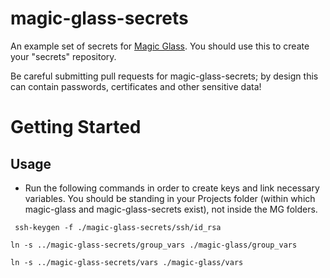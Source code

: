 magic-glass-secrets
=====================

An example set of secrets for [Magic Glass](https://github.com/getglass/magic-glass). You should use this to create your "secrets" repository.

Be careful submitting pull requests for magic-glass-secrets; by design this can contain passwords,
certificates and other sensitive data!

Getting Started
===============

Usage
-----
* Run the following commands in order to create keys and link necessary variables. You should be standing in your Projects folder (within which magic-glass and magic-glass-secrets exist), not inside the MG folders.

` ssh-keygen -f ./magic-glass-secrets/ssh/id_rsa`

`ln -s ../magic-glass-secrets/group_vars ./magic-glass/group_vars`

`ln -s ../magic-glass-secrets/vars ./magic-glass/vars`
